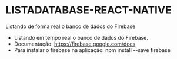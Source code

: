 # LISTADATABASE-REACT-NATIVE
Listando de forma real o banco de dados do Firebase
- Listando  em tempo real o banco de dados do Firebase.
- Documentação: https://firebase.google.com/docs
- Para instalar o firebase na aplicação: npm install --save firebase
